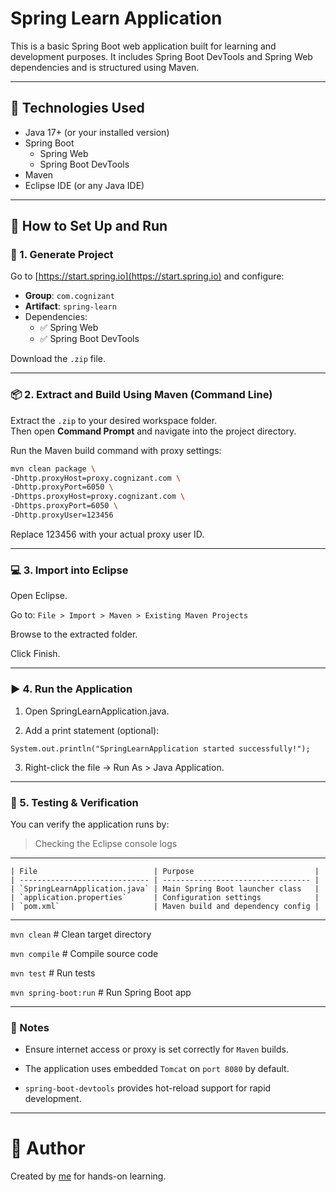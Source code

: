 # Spring Learn Application

This is a basic Spring Boot web application built for learning and development purposes. It includes Spring Boot DevTools and Spring Web dependencies and is structured using Maven.


---

## 🧠 Technologies Used

- Java 17+ (or your installed version)
- Spring Boot
  - Spring Web
  - Spring Boot DevTools
- Maven
- Eclipse IDE (or any Java IDE)

---

## 🚀 How to Set Up and Run

### 🔧 1. Generate Project

Go to [https://start.spring.io](https://start.spring.io) and configure:
- **Group**: `com.cognizant`
- **Artifact**: `spring-learn`
- Dependencies:
  - ✅ Spring Web
  - ✅ Spring Boot DevTools

Download the `.zip` file.

---

### 📦 2. Extract and Build Using Maven (Command Line)

Extract the `.zip` to your desired workspace folder.  
Then open **Command Prompt** and navigate into the project directory.

Run the Maven build command with proxy settings:

```bash
mvn clean package \
-Dhttp.proxyHost=proxy.cognizant.com \
-Dhttp.proxyPort=6050 \
-Dhttps.proxyHost=proxy.cognizant.com \
-Dhttps.proxyPort=6050 \
-Dhttp.proxyUser=123456
```
Replace 123456 with your actual proxy user ID.

---

### 💻 3. Import into Eclipse
Open Eclipse.

Go to:
`File > Import > Maven > Existing Maven Projects`

Browse to the extracted folder.

Click Finish.

---

### ▶️ 4. Run the Application
1. Open SpringLearnApplication.java.

2. Add a print statement (optional):

`System.out.println("SpringLearnApplication started successfully!");`

3. Right-click the file → Run As > Java Application.

---

### 🧪 5. Testing & Verification

You can verify the application runs by:

> Checking the Eclipse console logs

---

```
| File                          | Purpose                           |
| ----------------------------- | --------------------------------- |
| `SpringLearnApplication.java` | Main Spring Boot launcher class   |
| `application.properties`      | Configuration settings            |
| `pom.xml`                     | Maven build and dependency config |
```

---

`mvn clean` # Clean target directory

`mvn compile`  # Compile source code

`mvn test` # Run tests

`mvn spring-boot:run` # Run Spring Boot app

---

### 📌 Notes

- Ensure internet access or proxy is set correctly for `Maven` builds.

- The application uses embedded `Tomcat` on `port 8080` by default.

- `spring-boot-devtools` provides hot-reload support for rapid development.

---

# 👤 Author
Created by [me](https://github.com/NivedhaJM) for hands-on learning.


